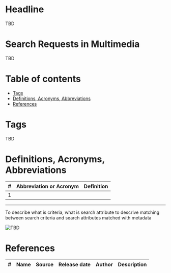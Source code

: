 # Headline
TBD

# Search Requests in Multimedia
TBD

# Table of contents
- [Tags](https://github.com/dimanikulin/dimanikulin/blob/main/MultimediaSearchRequests.md#tags)
- [Definitions, Acronyms, Abbreviations](https://github.com/dimanikulin/dimanikulin/blob/main/MultimediaSearchRequests.md#definitions-acronyms-abbreviations)
- [References](https://github.com/dimanikulin/dimanikulin/blob/main/MultimediaSearchRequests.md#references)

# Tags
TBD

# Definitions, Acronyms, Abbreviations
| # | Abbreviation or Acronym | Definition     |
| - | ------------------------|:--------------:|
| 1 |

---
 
To describe what is criteria, what is search attribute
to descrive matching between search criteria and search attributes matched with metadata

<img src="./Images/TBD.jpg" alt="TBD" />

# References
| # | Name                 | Source                | Release date           |  Author                 | Description   |
| - | ---------------------|---------------------- |----------------------- | ----------------------- |:-------------:|

